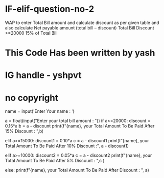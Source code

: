 # IF-elif-question-no-2
WAP to enter Total Bill amount and calculate discount as per given table and also calculate Net payable amount (total bill – discount) Total Bill Discount >=20000 15% of Total Bill

# This Code Has been written by yash
# IG handle - yshpvt
# no copyright 

name = input('Enter Your name : ')

a = float(input("Enter your total bill amount : "))
if a>=20000:
    discount = 0.15*a
    b = a - discount
    print(f"{name}, your Total Amount To Be Paid After 15% Discount : ",b)
    
elif a>=15000:
    discount1 = 0.10*a
    c = a - discount1
    print(f"{name}, your Total Amount To Be Paid After 10% Discount :", a - discount1)
    
elif a>=10000:
    discount2 = 0.05*a
    c = a - discount2
    print(f"{name}, your Total Amount To Be Paid After 5% Discount : ",c )
    
else:
    print(f"{name}, your Total Amount To Be Paid After Discount : ", a)
